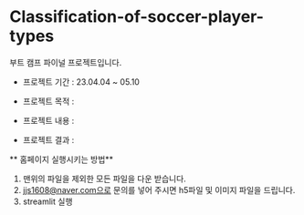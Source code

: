 # Classification-of-soccer-player-types

부트 캠프 파이널 프로젝트입니다.


- 프로젝트 기간 : 23.04.04 ~ 05.10

- 프로젝트 목적 : 

- 프로젝트 내용 : 

- 프로젝트 결과 : 



** 홈페이지 실행시키는 방법**
1. 맨위의 파일을 제외한 모든 파일을 다운 받습니다.
2. jjs1608@naver.com으로 문의를 넣어 주시면 h5파일 및 이미지 파일을 드립니다.
3. streamlit 실행
